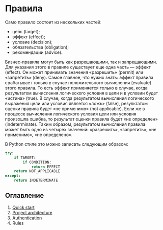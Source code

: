 # Правила

Само правило состоит из нескольких частей:

- цель (target);
- эффект (effect);
- условие (decision);
- обязательства (obligation);
- рекомендации (advice).

Бизнес-правила могут быть как разрешающими, так и запрещающими.
Для указания этого в правиле существует еще одна часть — эффект (effect).
Он может принимать значения «разрешить» (permit) или «запретить» (deny).
Самое главное, что нужно знать: эффект правила срабатывает только в случае
положительного вычисления (evaluate) этого правила. То есть эффект применяется
только в случае, когда результатом вычисления логического условия в цели
и в условии будет «истина» (true). В случае, когда результатом вычисления
логического выражения цели или условия является «ложь» (false),
результатом оценки правила будет «не применимо» (not applicable).
Если же в процессе вычисления логического условия цели или условия произошла
ошибка, то результат оценки правила будет «не определен» (indeterminate).
Таким образом, результатом вычисления правила может быть одно из
четырех значений: «разрешить», «запретить», «не применимо», «не определено».

В Python стиле это можно записать следующим образом:
```python
try:
    if TARGET:
        if CONDITION:
            return EFFECT
    return NOT_APPLICABLE
except:
    return INDETERMINATE
```

## Оглавление
1. [Quick start](index.md)
1. [Project architecture](project_architecture.md)
1. [Authentication](authentication.md)
1. Rules